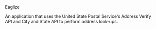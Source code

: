 Eaglize

An application that uses the United State Postal Service's Address Verify API and City and State API to perform address look-ups.
